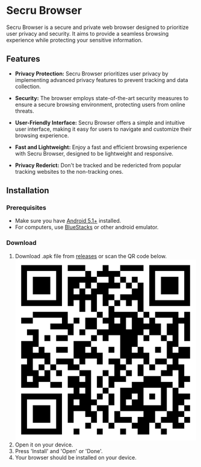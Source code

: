 # Secru Browser

Secru Browser is a secure and private web browser designed to prioritize user privacy and security. It aims to provide a seamless browsing experience while protecting your sensitive information.

## Features

- **Privacy Protection:** Secru Browser prioritizes user privacy by implementing advanced privacy features to prevent tracking and data collection.

- **Security:** The browser employs state-of-the-art security measures to ensure a secure browsing environment, protecting users from online threats.

- **User-Friendly Interface:** Secru Browser offers a simple and intuitive user interface, making it easy for users to navigate and customize their browsing experience.

- **Fast and Lightweight:** Enjoy a fast and efficient browsing experience with Secru Browser, designed to be lightweight and responsive.

- **Privacy Rederict:** Don't be tracked and be redericted from popular tracking websites to the non-tracking ones.

## Installation

### Prerequisites

- Make sure you have [Android 5.1+](https://android.com/) installed.
- For computers, use [BlueStacks](https://bluestacks.com/) or other android emulator.

### Download

1. Download .apk file from [releases](https://github.com/fiftys7ven/secrubrowser/releases/) or scan the QR code below.
![](https://raw.githubusercontent.com/fiftys7ven/secrubrowser/main/downloadqrcode.svg)
2. Open it on your device.
3. Press 'Install' and 'Open' or 'Done'.
4. Your browser should be installed on your device.
